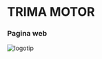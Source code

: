 # TRIMA MOTOR #
### Pagina web ###
  ![logotip](https://www.trimamotor.cat/wp-content/uploads/2018/02/logo-trima-motor.png)
